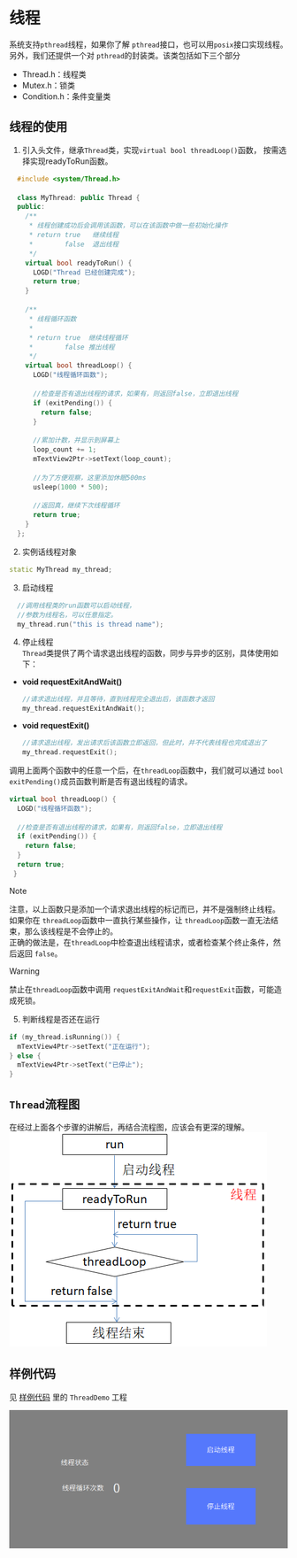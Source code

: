 # 线程
系统支持`pthread`线程，如果你了解 `pthread`接口，也可以用`posix`接口实现线程。  
另外，我们还提供一个对	`pthread`的封装类。该类包括如下三个部分
* Thread.h：线程类
* Mutex.h：锁类
* Condition.h：条件变量类

## 线程的使用
1. 引入头文件，继承`Thread`类，实现`virtual bool threadLoop()`函数， 按需选择实现readyToRun函数。

  ```c++
    #include <system/Thread.h>
    
    class MyThread: public Thread {
    public:
      /**
       * 线程创建成功后会调用该函数，可以在该函数中做一些初始化操作
       * return true   继续线程
       *        false  退出线程
       */
      virtual bool readyToRun() {
        LOGD("Thread 已经创建完成");
        return true;
      }

      /**
       * 线程循环函数
       *
       * return true  继续线程循环
       *        false 推出线程
       */
      virtual bool threadLoop() {
        LOGD("线程循环函数");

        //检查是否有退出线程的请求，如果有，则返回false，立即退出线程
        if (exitPending()) {
          return false;
        }

        //累加计数，并显示到屏幕上
        loop_count += 1;
        mTextView2Ptr->setText(loop_count);

        //为了方便观察，这里添加休眠500ms
        usleep(1000 * 500);

        //返回真，继续下次线程循环
        return true;
      }
    };
  ```
  
2. 实例话线程对象  
  ```c++
  static MyThread my_thread;
  ```
3. 启动线程
  ```c++
    //调用线程类的run函数可以启动线程，  
    //参数为线程名，可以任意指定。
    my_thread.run("this is thread name");
  ```
4. 停止线程  
  `Thread`类提供了两个请求退出线程的函数，同步与异步的区别，具体使用如下：
  * **void requestExitAndWait()**  
    ```c++
    //请求退出线程，并且等待，直到线程完全退出后，该函数才返回
    my_thread.requestExitAndWait();
    ```
  * **void requestExit()**  
    ```c++
    //请求退出线程，发出请求后该函数立即返回，但此时，并不代表线程也完成退出了
    my_thread.requestExit();
    ```
   
   调用上面两个函数中的任意一个后，在`threadLoop`函数中，我们就可以通过 `bool exitPending()`成员函数判断是否有退出线程的请求。  
  ```c++
  virtual bool threadLoop() {
    LOGD("线程循环函数");

    //检查是否有退出线程的请求，如果有，则返回false，立即退出线程
    if (exitPending()) {
      return false;
    }
    return true;
   }
   ```
    
   > [!Note]
   > 注意，以上函数只是添加一个请求退出线程的标记而已，并不是强制终止线程。    
   > 如果你在 `threadLoop`函数中一直执行某些操作，让 `threadLoop`函数一直无法结束，那么该线程是不会停止的。  
   > 正确的做法是，在`threadLoop`中检查退出线程请求，或者检查某个终止条件，然后返回 `false`。

  > [!Warning]
  > 禁止在`threadLoop`函数中调用 `requestExitAndWait`和`requestExit`函数，可能造成死锁。  

5. 判断线程是否还在运行  
  ```c++
  if (my_thread.isRunning()) {
    mTextView4Ptr->setText("正在运行");
  } else {
    mTextView4Ptr->setText("已停止");
  }
  ```

## `Thread`流程图
在经过上面各个步骤的讲解后，再结合流程图，应该会有更深的理解。     
![](images/threadloop.png)

## 样例代码  
见 [样例代码](demo_download.md#demo_download) 里的 `ThreadDemo` 工程  
    
![](assets/thread/example.png)

